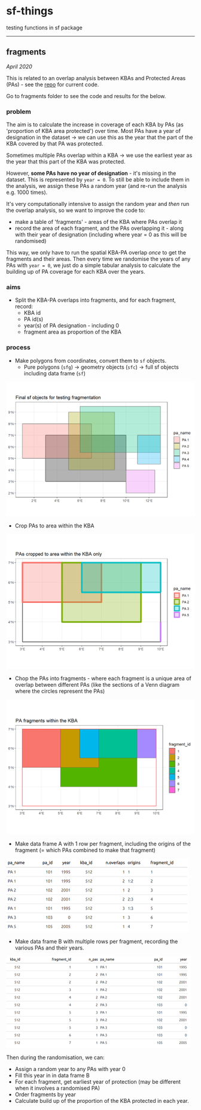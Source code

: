 # sf-things
 testing functions in sf package

***

## fragments

_April 2020_

This is related to an overlap analysis between KBAs and Protected Areas (PAs) - see the [repo](https://github.com/BirdLifeInternational/kba-overlap) for current code.

Go to fragments folder to see the code and results for the below.


### problem

The aim is to calculate the increase in coverage of each KBA by PAs (as 'proportion of KBA area protected') over time. Most PAs have a year of designation in the dataset -> we can use this as the year that the part of the KBA covered by that PA was protected.

Sometimes multiple PAs overlap within a KBA -> we use the earliest year as the year that this part of the KBA was protected.

However, **some PAs have no year of designation** - it's missing in the dataset. This is represented by `year = 0`. To still be able to include them in the analysis, we assign these PAs a random year (and re-run the analysis e.g. 1000 times).

It's very computationally intensive to assign the random year and _then_ run the overlap analysis, so we want to improve the code to:

* make a table of 'fragments' - areas of the KBA where PAs overlap it
* record the area of each fragment, and the PAs overlapping it - along with their year of designation (including where year = 0 as this will be randomised)

This way, we only have to run the spatial KBA-PA overlap _once_ to get the fragments and their areas. Then every time we randomise the years of any PAs with `year = 0`, we just do a simple tabular analysis to calculate the building up of PA coverage for each KBA over the years.


### aims

* Split the KBA-PA overlaps into fragments, and for each fragment, record:
  * KBA id
  * PA id(s)
  * year(s) of PA designation - including 0
  * fragment area as proportion of the KBA


### process

* Make polygons from coordinates, convert them to `sf` objects.
  * Pure polygons (`sfg`) -> geometry objects (`sfc`) -> full sf objects including data frame (`sf`)

![Step 1](images/fragments_01_polygons.png)

* Crop PAs to area within the KBA

![Step 2](images/fragments_02_cropped.png)

* Chop the PAs into fragments - where each fragment is a unique area of overlap between different PAs (like the sections of a Venn diagram where the circles represent the PAs)

![Step 3](images/fragments_03_fragments.png)

* Make data frame A with 1 row per fragment, including the origins of the fragment (= which PAs combined to make that fragment)

![Step 4](images/fragments_04_dataframeA.png)

* Make data frame B with multiple rows per fragment, recording the various PAs and their years.

![Step 5](images/fragments_05_dataframeB.png)

Then during the randomisation, we can:

* Assign a random year to any PAs with year 0
* Fill this year in in data frame B
* For each fragment, get earliest year of protection (may be different when it involves a randomised PA)
* Order fragments by year
* Calculate build up of the proportion of the KBA protected in each year.

